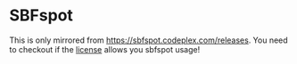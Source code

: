 # SBFspot

This is only mirrored from https://sbfspot.codeplex.com/releases.
You need to checkout if the [license](https://sbfspot.codeplex.com/license) allows you sbfspot usage!
